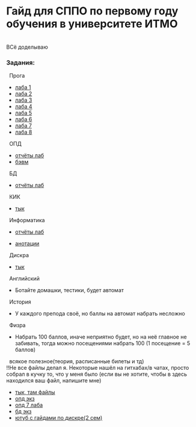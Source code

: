 # Гайд для СППО по первому году обучения в университете ИТМО
<br />
ВСё доделываю

### Задания:<br />

&nbsp; Прога<br />

- [лаба 1](https://github.com/frizyyu/lab1_prog)<br />
- [лаба 2](https://github.com/frizyyu/lab2_prog)<br />
- [лаба 3](https://github.com/frizyyu/lab3_prog/tree/main)<br />
- [лаба 4](https://github.com/frizyyu/lab4_prog/tree/main)<br />
- [лаба 5](https://github.com/frizyyu/lab5_prog/tree/main)<br />
- [лаба 6](https://github.com/frizyyu/lab6_prog/tree/main)<br />
- [лаба 7](https://github.com/frizyyu/lab7_prog/tree/main)<br />
- [лаба 8](https://github.com/frizyyu/lab8_prog/tree/main)<br />

&nbsp; ОПД<br />

- [отчёты лаб](https://github.com/frizyyu/first_year_in_ITMO/tree/main/опд%20лабы)<br />
- [бэвм](https://github.com/frizyyu/first_year_in_ITMO/blob/main/bcomp-ng.jar)<br />

&nbsp; БД<br />

- [отчёты лаб](https://github.com/frizyyu/first_year_in_ITMO/tree/main/DB)<br />

&nbsp; КИК<br />

- [тык](https://github.com/frizyyu/first_year_in_ITMO/tree/main/кик)<br />

&nbsp; Информатика<br />

- [отчёты лаб](https://github.com/frizyyu/first_year_in_ITMO/tree/main/инфа%20лабы)<br />

- [анотации](https://github.com/frizyyu/first_year_in_ITMO/tree/main/инфа%20анотации)

&nbsp; Дискра<br />

- [тык](https://github.com/frizyyu/first_year_in_ITMO/tree/main/Дискра)<br />

&nbsp; Английский<br />

- Ботайте домашки, тестики, будет автомат

  
&nbsp; История<br />

- У каждого препода своё, но баллы на автомат набрать несложно

&nbsp; Физра<br />

- Набрать 100 баллов, иначе неприятно будет, но на неё главное не забивать, тогда можно посещениями набрать 100 (1 посещение = 5 баллов)

&nbsp; всякое полезное(теория, расписанные билеты и тд)<br />
!!Не все файлы делал я. Некоторые нашёл на гитхабах/в чатах, просто собрал в кучку то, что у меня было (если вы не хотите, чтобы в здесь находился ваш файл, напишите мне)
- [тык, там файлы](https://github.com/frizyyu/first_year_in_ITMO/tree/main/Дискра)<br />
- [опд экз](https://docs.google.com/document/d/1ZveAVdX8P1aXqcTG5D9Hdh-YuqXBNfh_HkBSug_vk00/edit)<br />
- [опд 7 лаба](https://trail-thorium-707.notion.site/7-96be4245ef3f400897e124ef659a6291)<br />
- [бд экз](https://trail-thorium-707.notion.site/642e1821fff24c8bab65c1d327a9c8d2)<br />
- [ютуб с гайдами по дискре(2 сем)](https://www.youtube.com/channel/UCYURM37Fxk1VdtO2Zmv_lBw)<br />
